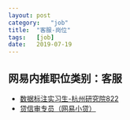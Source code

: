 ```yaml
---
layout:	post
category:	"job"
title:	"客服-岗位"
tags:	[job]
date:	2019-07-19
---
```

## 网易内推职位类别：客服
- [数据标注实习生-杭州研究院822](http://mobile.bole.netease.com/bole/boleDetail?id=12526&employeeId=346f03c3cda5f04c&key=all)
- [贷信审专员（网易小贷）](http://mobile.bole.netease.com/bole/boleDetail?id=955&employeeId=346f03c3cda5f04c&key=all)

